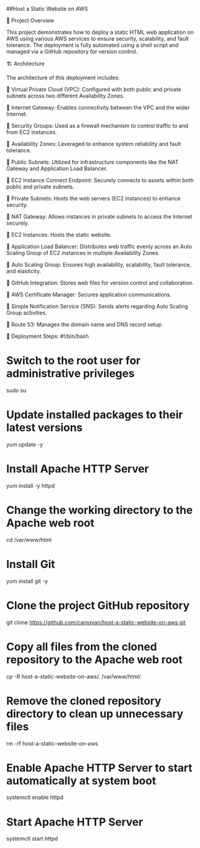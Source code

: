 ##Host a Static Website on AWS

📌 Project Overview

This project demonstrates how to deploy a static HTML web application on AWS using various AWS services to ensure security, scalability, and fault tolerance. The deployment is fully automated using a shell script and managed via a GitHub repository for version control.

🏗️ Architecture

The architecture of this deployment includes:

🔹 Virtual Private Cloud (VPC): Configured with both public and private subnets across two different Availability Zones.

🔹 Internet Gateway: Enables connectivity between the VPC and the wider Internet.

🔹 Security Groups: Used as a firewall mechanism to control traffic to and from EC2 instances.

🔹 Availability Zones: Leveraged to enhance system reliability and fault tolerance.

🔹 Public Subnets: Utilized for infrastructure components like the NAT Gateway and Application Load Balancer.

🔹 EC2 Instance Connect Endpoint: Securely connects to assets within both public and private subnets.

🔹 Private Subnets: Hosts the web servers (EC2 instances) to enhance security.

🔹 NAT Gateway: Allows instances in private subnets to access the Internet securely.

🔹 EC2 Instances: Hosts the static website.

🔹 Application Load Balancer: Distributes web traffic evenly across an Auto Scaling Group of EC2 instances in multiple Availability Zones.

🔹 Auto Scaling Group: Ensures high availability, scalability, fault tolerance, and elasticity.

🔹 GitHub Integration: Stores web files for version control and collaboration.

🔹 AWS Certificate Manager: Secures application communications.

🔹 Simple Notification Service (SNS): Sends alerts regarding Auto Scaling Group activities.

🔹 Route 53: Manages the domain name and DNS record setup.

🚀 Deployment Steps:
#!/bin/bash
# Switch to the root user for administrative privileges
sudo su

# Update installed packages to their latest versions
yum update -y

# Install Apache HTTP Server
yum install -y httpd

# Change the working directory to the Apache web root
cd /var/www/html

# Install Git
yum install git -y

# Clone the project GitHub repository
git clone https://github.com/camqvan/host-a-static-website-on-aws.git

# Copy all files from the cloned repository to the Apache web root
cp -R host-a-static-website-on-aws/. /var/www/html/

# Remove the cloned repository directory to clean up unnecessary files
rm -rf host-a-static-website-on-aws

# Enable Apache HTTP Server to start automatically at system boot
systemctl enable httpd  

# Start Apache HTTP Server
systemctl start httpd  
